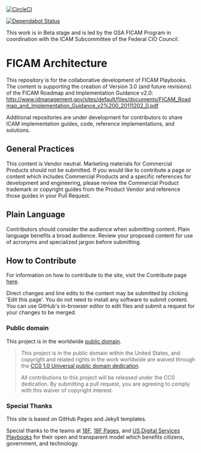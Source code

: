<!--
  Federalist recommends you use Continuous Integration to automatically test
  and validate any new changes to your site. CircleCI is free for open source
  projcets. You should replace this badge with your own.

  https://circleci.com/
-->
[![CircleCI](https://circleci.com/gh/18F/federalist-uswds-jekyll.svg?style=svg)](https://circleci.com/gh/18F/federalist-uswds-jekyll)

[![Dependabot Status](https://api.dependabot.com/badges/status?host=github&repo=18F/federalist-uswds-jekyll)](https://dependabot.com)

This work is in Beta stage and is led by the GSA FICAM Program in coordination with the ICAM Subcommittee of the Federal CIO Council.

# FICAM Architecture
This repository is for the collaborative development of FICAM Playbooks. The content is supporting the creation of Version 3.0 (and future revisions) of the FICAM Roadmap and Implementation Guidance v2.0:  http://www.idmanagement.gov/sites/default/files/documents/FICAM_Roadmap_and_Implementation_Guidance_v2%200_20111202_0.pdf

Additional repositories are under development for contributors to share ICAM implementation guides, code, reference implementations, and solutions.

## General Practices
This content is Vendor neutral. Marketing materials for Commercial Products should not be submitted. If you would like to contribute a page or content which includes Commercial Products and a specific references for development and engineering, please review the Commercial Product trademark or copyright guides from the Product Vendor and reference those guides in your Pull Request.  

## Plain Language
Contributors should consider the audience when submitting content. Plain language benefits a broad audience. Review your proposed content for use of acronyms and specialized jargon before submitting.

## How to Contribute
For information on how to contribute to the site, visit the Contribute page [here](/_pages/contribute.md/).

Direct changes and line edits to the content may be submitted by clicking 'Edit this page'. You do not need to install any software to submit content. You can use GitHub's in-browser editor to edit files and submit a request for your changes to be merged.

### Public domain

This project is in the worldwide [public domain](/_pages/license.md/). 

> This project is in the public domain within the United States, and copyright and related rights in the work worldwide are waived through the [CC0 1.0 Universal public domain dedication](https://creativecommons.org/publicdomain/zero/1.0/).
>
> All contributions to this project will be released under the CC0 dedication. By submitting a pull request, you are agreeing to comply with this waiver of copyright interest.

### Special Thanks
This site is based on GitHub Pages and Jekyll templates. 

Special thanks to the teams at [18F](https://18f.gsa.gov/), [18F Pages](https://pages.18f.gov/), and [US Digital Services Playbooks](https://playbook.cio.gov/) for their open and transparent model which benefits citizens, government, and technology.
